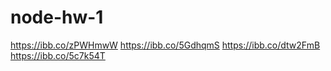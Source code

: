 # node-hw-1

https://ibb.co/zPWHmwW
https://ibb.co/5GdhqmS
https://ibb.co/dtw2FmB
https://ibb.co/5c7k54T
